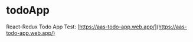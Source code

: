 # todoApp
React-Redux Todo App
Test: [https://aas-todo-app.web.app/](https://aas-todo-app.web.app/) 